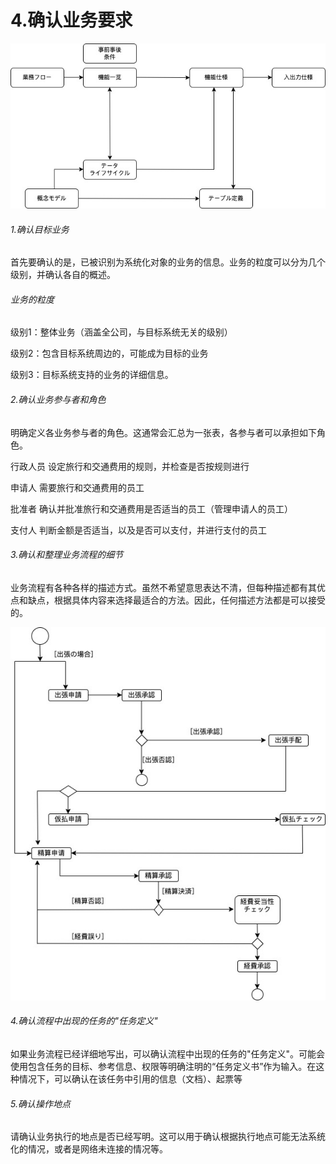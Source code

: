 # 4.确认业务要求

![确认业务要求](https://github.com/RNCloudService/higher-process/blob/main/%E4%B8%8A%E6%B5%81%E5%B7%A5%E7%A8%8B%E8%AE%BE%E8%AE%A12/picture/8.jpg)

###### 1.确认目标业务

首先要确认的是，已被识别为系统化对象的业务的信息。业务的粒度可以分为几个级别，并确认各自的概述。

###### 业务的粒度 

级别1：整体业务（涵盖全公司，与目标系统无关的级别） 

级别2：包含目标系统周边的，可能成为目标的业务 

级别3：目标系统支持的业务的详细信息。



###### 2.确认业务参与者和角色

明确定义各业务参与者的角色。这通常会汇总为一张表，各参与者可以承担如下角色。

行政人员 设定旅行和交通费用的规则，并检查是否按规则进行 

申请人 需要旅行和交通费用的员工 

批准者 确认并批准旅行和交通费用是否适当的员工（管理申请人的员工）

支付人 判断金额是否适当，以及是否可以支付，并进行支付的员工



###### 3.确认和整理业务流程的细节

业务流程有各种各样的描述方式。虽然不希望意思表达不清，但每种描述都有其优点和缺点，根据具体内容来选择最适合的方法。因此，任何描述方法都是可以接受的。

![确认和整理业务流程的细节](https://github.com/RNCloudService/higher-process/blob/main/%E4%B8%8A%E6%B5%81%E5%B7%A5%E7%A8%8B%E8%AE%BE%E8%AE%A12/picture/9.jpg)



###### 4.确认流程中出现的任务的"任务定义"

如果业务流程已经详细地写出，可以确认流程中出现的任务的"任务定义"。可能会使用包含任务的目标、参考信息、权限等明确注明的“任务定义书”作为输入。在这种情况下，可以确认在该任务中引用的信息（文档）、起票等



###### 5.确认操作地点

请确认业务执行的地点是否已经写明。这可以用于确认根据执行地点可能无法系统化的情况，或者是网络未连接的情况等。
